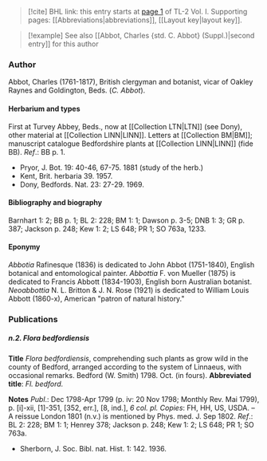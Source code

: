 > [!cite] BHL link: this entry starts at [page 1](https://www.biodiversitylibrary.org/item/103414#page/49/mode/1up) of TL-2 Vol. I.
> Supporting pages: [[Abbreviations|abbreviations]], [[Layout key|layout key]].

> [!example] See also [[Abbot, Charles {std. C. Abbot} (Suppl.)|second entry]] for this author

### Author

Abbot, Charles (1761-1817), British clergyman and botanist, vicar of Oakley Raynes and Goldington, Beds. (*C. Abbot*).

#### Herbarium and types

First at Turvey Abbey, Beds., now at [[Collection LTN|LTN]] (see Dony), other material at [[Collection LINN|LINN]]. Letters at [[Collection BM|BM]]; manuscript catalogue Bedfordshire plants at [[Collection LINN|LINN]] (fide BB).
*Ref*.: BB p. 1.
- Pryor, J. Bot. 19: 40-46, 67-75. 1881 (study of the herb.)
- Kent, Brit. herbaria 39. 1957.
- Dony, Bedfords. Nat. 23: 27-29. 1969.

#### Bibliography and biography

Barnhart 1: 2; BB p. 1; BL 2: 228; BM 1: 1; Dawson p. 3-5; DNB 1: 3; GR p. 387; Jackson p. 248; Kew 1: 2; LS 648; PR 1; SO 763a, 1233.

#### Eponymy

*Abbotia* Rafinesque (1836) is dedicated to John Abbot (1751-1840), English botanical and entomological painter. *Abbottia* F. von Mueller (1875) is dedicated to Francis Abbott (1834-1903), English born Australian botanist. *Neoabbottia* N. L. Britton & J. N. Rose (1921) is dedicated to William Louis Abbott (1860-x), American "patron of natural history."

### Publications

##### n.2. Flora bedfordiensis

**Title**
*Flora bedfordiensis*, comprehending such plants as grow wild in the county of Bedford, arranged according to the system of Linnaeus, with occasional remarks. Bedford (W. Smith) 1798. Oct. (in fours).
**Abbreviated title**: *Fl. bedford.*

**Notes**
*Publ*.: Dec 1798-Apr 1799 (p. iv: 20 Nov 1798; Monthly Rev. Mai 1799), p. \[i\]-xii, \[1\]-351, \[352, err.\], \[8, ind.\], *6 col. pl. Copies*: FH, HH, US, USDA. – A reissue London 1801 (n.v.) is mentioned by Phys. med. J. Sep 1802.
*Ref*.: BL 2: 228; BM 1: 1; Henrey 378; Jackson p. 248; Kew 1: 2; LS 648; PR 1; SO 763a.
- Sherborn, J. Soc. Bibl. nat. Hist. 1: 142. 1936.

